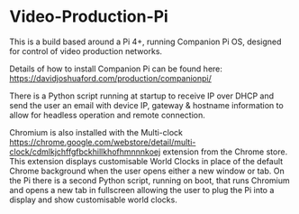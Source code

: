 # Video-Production-Pi

This is a build based around a Pi 4+, running Companion Pi OS, designed for control of video production networks. 

Details of how to install Companion Pi can be found here: https://davidjoshuaford.com/production/companionpi/

There is a Python script running at startup to receive IP over DHCP and send the user an email with device IP, gateway & hostname information to allow for headless operation and remote connection. 

Chromium is also installed with the Multi-clock https://chrome.google.com/webstore/detail/multi-clock/cdmlkjchffgfbckhillkhofhmnnnkoej extension from the Chrome store. This extension displays customisable World Clocks in place of the default Chrome background when the user opens either a new window or tab. On the Pi there is a second Python script, running on boot, that runs Chromium and opens a new tab in fullscreen allowing the user to plug the Pi into a display and show customisable world clocks. 
